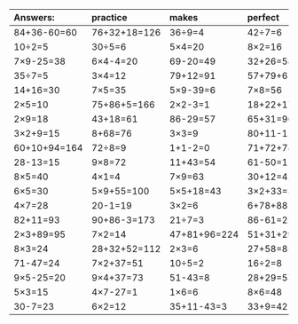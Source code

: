 | Answers: | practice | makes | perfect | ! |
| :--- | :--- | :--- | :--- | :--- |
| 84+36-60=60 | 76+32+18=126 | 36÷9=4 | 42÷7=6 | 6×4=24 | 
| 10÷2=5 | 30÷5=6 | 5×4=20 | 8×2=16 | 30÷6=5 | 
| 7×9-25=38 | 6×4-4=20 | 69-20=49 | 32+26=58 | 94+69-88=75 | 
| 35÷7=5 | 3×4=12 | 79+12=91 | 57+79+61=197 | 72-19=53 | 
| 14+16=30 | 7×5=35 | 5×9-39=6 | 7×8=56 | 4×6=24 | 
| 2×5=10 | 75+86+5=166 | 2×2-3=1 | 18+22+17=57 | 87+51+39=177 | 
| 2×9=18 | 43+18=61 | 86-29=57 | 65+31=96 | 60+5=65 | 
| 3×2+9=15 | 8+68=76 | 3×3=9 | 80+11-12=79 | 5×6=30 | 
| 60+10+94=164 | 72÷8=9 | 1+1-2=0 | 71+72+78=221 | 5+90=95 | 
| 28-13=15 | 9×8=72 | 11+43=54 | 61-50=11 | 46-23=23 | 
| 8×5=40 | 4×1=4 | 7×9=63 | 30+12=42 | 63÷7=9 | 
| 6×5=30 | 5×9+55=100 | 5×5+18=43 | 3×2+33=39 | 6×3=18 | 
| 4×7=28 | 20-1=19 | 3×2=6 | 6+78+88=172 | 46-28=18 | 
| 82+11=93 | 90+86-3=173 | 21÷7=3 | 86-61=25 | 45÷9=5 | 
| 2×3+89=95 | 7×2=14 | 47+81+96=224 | 51+31+29=111 | 32÷8=4 | 
| 8×3=24 | 28+32+52=112 | 2×3=6 | 27+58=85 | 30-20=10 | 
| 71-47=24 | 7×2+37=51 | 10÷5=2 | 16÷2=8 | 65-55=10 | 
| 9×5-25=20 | 9×4+37=73 | 51-43=8 | 28+29=57 | 2×8=16 | 
| 5×3=15 | 4×7-27=1 | 1×6=6 | 8×6=48 | 6×6=36 | 
| 30-7=23 | 6×2=12 | 35+11-43=3 | 33+9=42 | 59+12-29=42 | 

